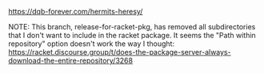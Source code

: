 https://dqb-forever.com/hermits-heresy/

NOTE: This branch, release-for-racket-pkg, has removed all subdirectories that I don't want to include in the racket package.
It seems the "Path within repository" option doesn't work the way I thought: https://racket.discourse.group/t/does-the-package-server-always-download-the-entire-repository/3268
